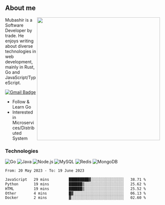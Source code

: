 ## About me

<img align="right" src="https://github-readme-stats-zhiwei-feng.vercel.app/api?username=mub4shir&show_icons=true" width="400" />

Mubashir is a Software Developer by trade. He enjoys writing about diverse technologies in web development, mainly in Rust, Go and JavaScript/TypeScript.

[![Gmail Badge](https://img.shields.io/badge/-mubashir11131719@gmail.com-c14438?style=flat-square&logo=Gmail&logoColor=white&link=mailto:mubashir11131719@gmail.com)](mailto:mubashir11131719@gmail.com)




- Follow & Learn Go
- Interested in Microservices/Distributed System


### Technologies
![Go](https://img.shields.io/badge/-Go-000000?style=flat-square&logo=go)
![Java](https://img.shields.io/badge/-Java-E34A86?style=flat-square&logo=java)
![Node.js](https://img.shields.io/badge/-Node.js-000000?style=flat-square&logo=node.js)
![MySQL](https://img.shields.io/badge/-MySQL-orange?style=flat-square&logo=MySQL)
![Redis](https://img.shields.io/badge/-Redis-black?style=flat-square&logo=Redis)
![MongoDB](https://img.shields.io/badge/-MongoDB-000000?style=flat-square&logo=mongodb)






<!--START_SECTION:waka-->

```txt
From: 20 May 2023 - To: 19 June 2023

JavaScript   29 mins         █████████▓░░░░░░░░░░░░░░░   38.71 %
Python       19 mins         ██████▒░░░░░░░░░░░░░░░░░░   25.62 %
HTML         19 mins         ██████▒░░░░░░░░░░░░░░░░░░   25.52 %
Other        4 mins          █▓░░░░░░░░░░░░░░░░░░░░░░░   06.13 %
Docker       2 mins          ▓░░░░░░░░░░░░░░░░░░░░░░░░   02.60 %
```

<!--END_SECTION:waka-->
</p>


